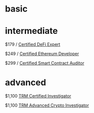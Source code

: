 # basic


# intermediate

$179 / [Certified DeFi Expert](https://www.blockchain-council.org/certifications/certified-defi-expert-course)

$249 / [Certified Ethereum Developer](https://www.blockchain-council.org/certifications/certified-ethereum-developer)

$299 / [Certified Smart Contract Auditor](https://www.blockchain-council.org/certifications/certified-smart-contract-auditor)

# advanced

$1,100 [TRM Certified Investigator](https://www.trmlabs.com/certified-investigator#demo-request)

$1,100 [TRM Advanced Crypto Investigator](https://www.trmlabs.com/advanced-crypto-investigator)
